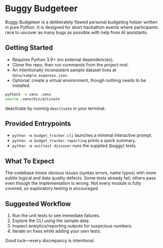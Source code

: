 # Buggy Budgeteer

Buggy Budgeteer is a deliberately flawed personal budgeting helper written in pure Python. It is designed for short hackathon events where participants race to uncover as many bugs as possible with help from AI assistants.

## Getting Started

- Requires Python 3.9+ (no external dependencies).
- Clone the repo, then run commands from the project root.
- An intentionally inconsistent sample dataset lives at `data/sample_expenses.json`.
- Optional: create a virtual environment, though nothing needs to be installed.

```bash
python3 -m venv .venv
source .venv/bin/activate
```

deactivate by running `deactivate` in your terminal.

## Provided Entrypoints

- `python -m budget_tracker.cli` launches a minimal interactive prompt.
- `python -m budget_tracker.reporting` prints a quick summary.
- `python -m unittest discover` runs the supplied (buggy) tests.

## What To Expect

The codebase mixes obvious issues (syntax errors, name typos) with more subtle logical and data quality defects. Some tests already fail; others pass even though the implementation is wrong. Not every module is fully covered, so exploratory testing is encouraged.

## Suggested Workflow

1. Run the unit tests to see immediate failures.
2. Explore the CLI using the sample data.
3. Inspect analytics/reporting outputs for suspicious numbers.
4. Iterate on fixes while adding your own tests.

Good luck—every discrepancy is intentional.
